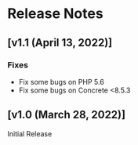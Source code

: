 # Release Notes

## [v1.1 (April 13, 2022)]

### Fixes

- Fix some bugs on PHP 5.6
- Fix some bugs on Concrete <8.5.3

## [v1.0 (March 28, 2022)]

Initial Release